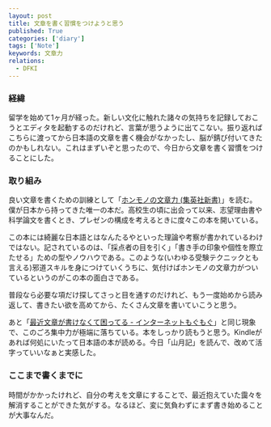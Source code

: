 ```yaml
---
layout: post
title: 文章を書く習慣をつけようと思う
published: True
categories: ['diary']
tags: ['Note']
keywords: 文章力
relations:
  - DFKI
---
```


### 経緯

留学を始めて1ヶ月が経った。新しい文化に触れた諸々の気持ちを記録しておこうとエディタを起動するのだけれど、言葉が思うように出てこない。振り返ればこちらに渡ってから日本語の文章を書く機会がなかったし、脳が錆び付いてきたのかもしれない。これはまずいぞと思ったので、今日から文章を書く習慣をつけることにした。

### 取り組み

良い文章を書くための訓練として「<a href="http://www.amazon.co.jp/gp/product/4087200566/ref=as_li_qf_sp_asin_tl?ie=UTF8&camp=247&creative=1211&creativeASIN=4087200566&linkCode=as2&tag=mrk1869-22">ホンモノの文章力 (集英社新書)</a><img src="http://ir-jp.amazon-adsystem.com/e/ir?t=mrk1869-22&l=as2&o=9&a=4087200566" width="1" height="1" border="0" alt="" style="border:none !important; margin:0px !important;" />」を読む。僕が日本から持ってきた唯一の本だ。高校生の頃に出会って以来、志望理由書や科学論文を書くとき、プレゼンの構成を考えるときに度々この本を開いている。

この本には綺麗な日本語とはなんたるやといった理論や考察が書かれているわけではない。記されているのは、「採点者の目を引く」「書き手の印象や個性を際立たせる」ための型やノウハウである。このような(いわゆる受験テクニックとも言える)邪道スキルを身につけていくうちに、気付けばホンモノの文章力がついているというのがこの本の面白さである。

普段なら必要な項だけ探してさっと目を通すのだけれど、もう一度始めから読み返して、書きたい欲を高めてから、たくさん文章を書いていこうと思う。

あと「[最近文章が書けなくて困ってる - インターネットもぐもぐ](http://mogmog.hateblo.jp/entries/2013/11/04)」と同じ現象で、このごろ集中力が極端に落ちている。本をしっかり読もうと思う。Kindleがあれば何処にいたって日本語の本が読める。今日「山月記」を読んで、改めて活字っていいなぁと実感した。

### ここまで書くまでに

時間がかかったけれど、自分の考えを文章にすることで、最近抱えていた靄々を解消することができた気がする。なるほど、変に気負わずにまず書き始めることが大事なんだ。
